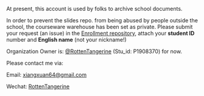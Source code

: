 At present, this account is used by folks to archive school documents.

In order to prevent the slides repo. from being abused by people outside the school, the courseware warehouse has been set as private. Please submit your request (an issue) in the [Enrollment repository](https://github.com/MPU-CS/Enrollment), attach your **student ID** number and **English name** (not your nickname!)

Organization Owner is: [@RottenTangerine](https://github.com/RottenTangerine) (Stu_id: P1908370) for now.

Please contact me via:

Email: xiangxuan64@gmail.com

Wechat: [RottenTangerine](https://github.com/RottenTangerine/RottenTangerine/blob/main/img/wechat_qr.png)

